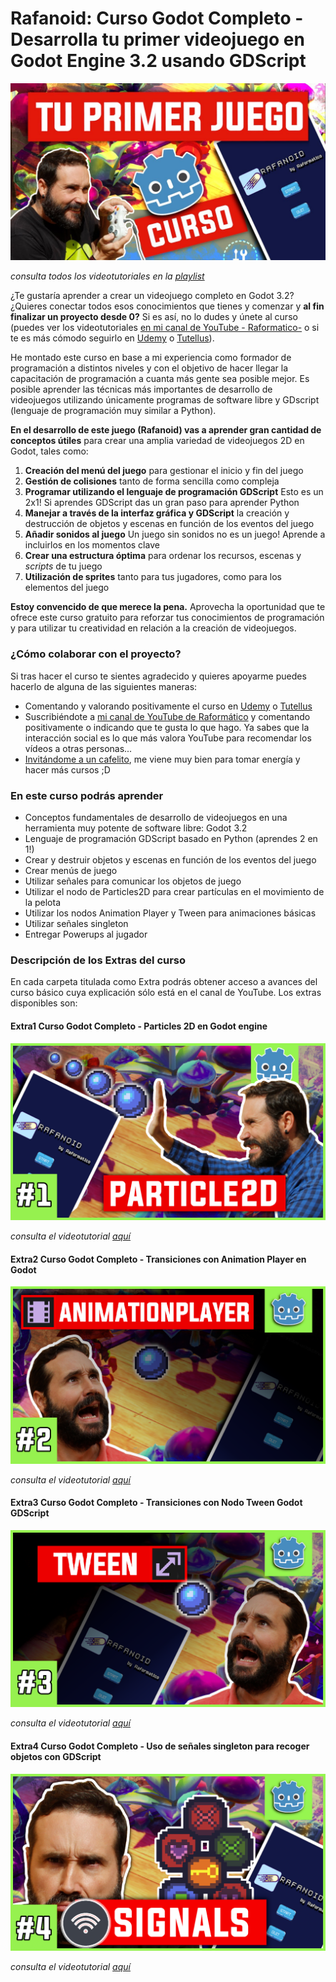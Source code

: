 # Rafanoid: Curso Godot Completo - Desarrolla tu primer videojuego en Godot Engine 3.2 usando GDScript

![Rafanoid Curso Godot Completo](Thumbnails/CursoGodot.jpg)

*consulta todos los videotutoriales en la [playlist](https://www.youtube.com/watch?v=1wSwA1cYzIA&list=PLpdhBEtT9SDn2_tc1G8cZHHUhywJxLFU3)*

¿Te gustaría aprender a crear un videojuego completo en Godot 3.2? ¿Quieres conectar todos esos conocimientos que tienes y comenzar y **al fin finalizar un proyecto desde 0?** Si es así, no lo dudes y únete al curso (puedes ver los videotutoriales [en mi canal de YouTube - Raformatico-](https://www.youtube.com/c/raformatico) o si te es más cómodo seguirlo en [Udemy](https://www.udemy.com/course/godot-3-primer-videojuego/) o [Tutellus](https://www.tutellus.com/tecnologia/videojuegos/haz-tu-primer-videojuego-con-godot-32-30039)).

He montado este curso en base a mi experiencia como formador de programación a distintos niveles y con el objetivo de hacer llegar la capacitación de programación a cuanta más gente sea posible mejor. Es posible aprender las técnicas más importantes de desarrollo de videojuegos utilizando únicamente programas de software libre y GDscript (lenguaje de programación muy similar a Python).

**En el desarrollo de este juego (Rafanoid) vas a aprender gran cantidad de conceptos útiles** para crear una amplia variedad de videojuegos 2D en Godot, tales como:

1. **Creación del menú del juego** para gestionar el inicio y fin del juego
2. **Gestión de colisiones** tanto de forma sencilla como compleja
3. **Programar utilizando el lenguaje de programación GDScript** Esto es un 2x1! Si aprendes GDScript das un gran paso para aprender Python
4. **Manejar a través de la interfaz gráfica y GDScript** la creación y destrucción de objetos y escenas en función de los eventos del juego
5. **Añadir sonidos al juego** Un juego sin sonidos no es un juego! Aprende a incluirlos en los momentos clave
6. **Crear una estructura óptima** para ordenar los recursos, escenas y *scripts* de tu juego
7. **Utilización de sprites** tanto para tus jugadores, como para los elementos del juego

**Estoy convencido de que merece la pena.** Aprovecha la oportunidad que te ofrece este curso gratuito para reforzar tus conocimientos de programación y para utilizar tu creatividad en relación a la creación de videojuegos.

### ¿Cómo colaborar con el proyecto?

Si tras hacer el curso te sientes agradecido y quieres apoyarme puedes hacerlo de alguna de las siguientes maneras:

- Comentando y valorando positivamente el curso en [Udemy](https://www.udemy.com/course/godot-3-primer-videojuego/) o [Tutellus](https://www.tutellus.com/tecnologia/videojuegos/haz-tu-primer-videojuego-con-godot-32-30039)
- Suscribiéndote a [mi canal de YouTube de Raformático](https://www.youtube.com/c/raformatico) y comentando positivamente o indicando que te gusta lo que hago. Ya sabes que la interacción social es lo que más valora YouTube para recomendar los vídeos a otras personas...
- [Invitándome a un cafelito](https://www.buymeacoffee.com/raformatico), me viene muy bien para tomar energía y hacer más cursos ;D

### En este curso podrás aprender

- Conceptos fundamentales de desarrollo de videojuegos en una herramienta muy potente de software libre: Godot 3.2
- Lenguaje de programación GDScript basado en Python (aprendes 2 en 1!)
- Crear y destruir objetos y escenas en función de los eventos del juego
- Crear menús de juego
- Utilizar señales para comunicar los objetos de juego
- Utilizar el nodo de Particles2D para crear partículas en el movimiento de la pelota
- Utilizar los nodos Animation Player y Tween para animaciones básicas
- Utilizar señales singleton
- Entregar Powerups al jugador

### Descripción de los Extras del curso

En cada carpeta titulada como Extra podrás obtener acceso a avances del curso básico cuya explicación sólo está en el canal de YouTube. Los extras disponibles son:

#### Extra1 Curso Godot Completo - Particles 2D en Godot engine

![Extra1 Curso Godot Completo - Particles 2D en Godot engine](Thumbnails/extra1.png)

*consulta el videotutorial [aquí](https://www.youtube.com/watch?v=sQ_NhtFkv4M)*

#### Extra2 Curso Godot Completo - Transiciones con Animation Player en Godot

![Extra2 Curso Godot Completo - Transiciones con Animation Player en Godot](Thumbnails/extra2.png)

*consulta el videotutorial [aquí](https://www.youtube.com/watch?v=cd3kvIf8AoQ)*

#### Extra3 Curso Godot Completo - Transiciones con Nodo Tween Godot GDScript

![Extra3 Curso Godot Completo - Transiciones con Nodo Tween Godot GDScript](Thumbnails/extra3.png)

*consulta el videotutorial [aquí](https://www.youtube.com/watch?v=dbw8pEnJChQ)*

#### Extra4 Curso Godot Completo - Uso de señales singleton para recoger objetos con GDScript

![Extra4 Curso Godot Completo - Uso de señales singleton para recoger objetos con GDScript](Thumbnails/extra4.png)

*consulta el videotutorial [aquí](https://www.youtube.com/watch?v=Mo6sbDlk0nQ)*
